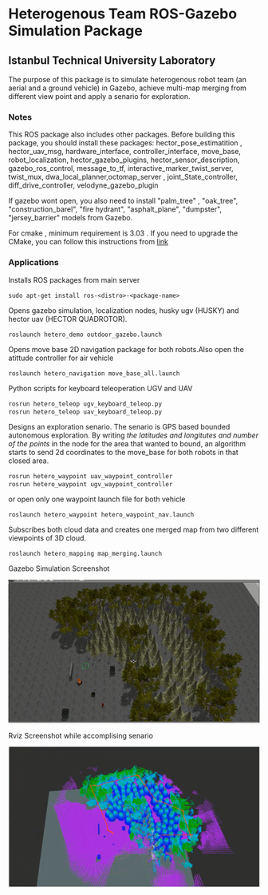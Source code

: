 # Heterogenous Team ROS-Gazebo Simulation Package

## Istanbul Technical University Laboratory
The purpose of this package is to simulate heterogenous robot team (an aerial and a ground vehicle) in Gazebo, achieve multi-map merging from different view point and apply a senario for exploration.

### Notes
This ROS package  also includes other packages. 
Before building this package, you should install these packages: hector_pose_estimatition , hector_uav_msg, hardware_interface, controller_interface, move_base, robot_localization, hector_gazebo_plugins, hector_sensor_description, gazebo_ros_control, message_to_tf, interactive_marker_twist_server,
twist_mux, dwa_local_planner,octomap_server , joint_State_controller, diff_drive_controller, velodyne_gazebo_plugin

If gazebo wont open, you also need to install "palm_tree" , "oak_tree", "construction_barel", "fire hydrant", "asphalt_plane", "dumpster", "jersey_barrier" models from Gazebo. 

For cmake , minimum requirement is 3.03 . If you need to upgrade the CMake, you can follow this instructions from  [link](https://askubuntu.com/questions/610291/how-to-install-cmake-3-2-on-ubuntu)

### Applications
Installs ROS packages from main server
```
sudo apt-get install ros-<distro>-<package-name>
```

Opens gazebo simulation, localization nodes, husky ugv (HUSKY) and hector uav (HECTOR QUADROTOR).

```
roslaunch hetero_demo outdoor_gazebo.launch 
```

Opens move base 2D navigation package for both robots.Also open the atittude controller for air vehicle

```
roslaunch hetero_navigation move_base_all.launch 
```

Python scripts for keyboard teleoperation UGV and UAV 
```
rosrun hetero_teleop ugv_keyboard_teleop.py
rosrun hetero_teleop uav_keyboard_teleop.py
```

Designs an exploration senario. The senario is GPS based bounded autonomous exploration. By writing *the latitudes and longitutes and number of the points* in the node for the area that wanted to bound, an algorithm  starts to send 2d coordinates to the move_base for both robots  in that closed area.

```
rosrun hetero_waypoint uav_waypoint_controller
rosrun hetero_waypoint ugv_waypoint_controller
```
or open only one waypoint launch file for both vehicle

```
roslaunch hetero_waypoint hetero_waypoint_nav.launch
```

Subscribes both cloud data and creates one merged map from two different viewpoints of 3D cloud.  
```
roslaunch hetero_mapping map_merging.launch
```
Gazebo Simulation Screenshot

![ScreenShot](/hetero_2.png)

Rviz Screenshot while accomplising senario
 
![ScreenShot](/hetero_1.png)


